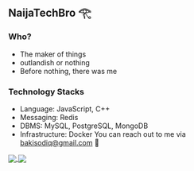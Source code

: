 ## NaijaTechBro 𓂀

### Who?
- The maker of things 
- outlandish or nothing
- Before nothing, there was me

### Technology Stacks
- Language: JavaScript, C++
- Messaging: Redis
- DBMS: MySQL, PostgreSQL, MongoDB
- Infrastructure: Docker
You can reach out to me via bakisodiq@gmail.com 📠
<a href="https://github.com/ichtrojan">
  <img align="center" src="https://github-readme-stats.vercel.app/api?username=NaijaTechBro&theme=nord&show_icons=true&count_private=true&hide=contribs&line_height=40" />
</a>
<a href="https://github.com/ichtrojan">
  <img align="center" src="https://github-readme-stats.vercel.app/api/top-langs/?username=NaijaTechBro&theme=nord&langs_count=4&hide=javascript,html,css,erlang" />
</a>
